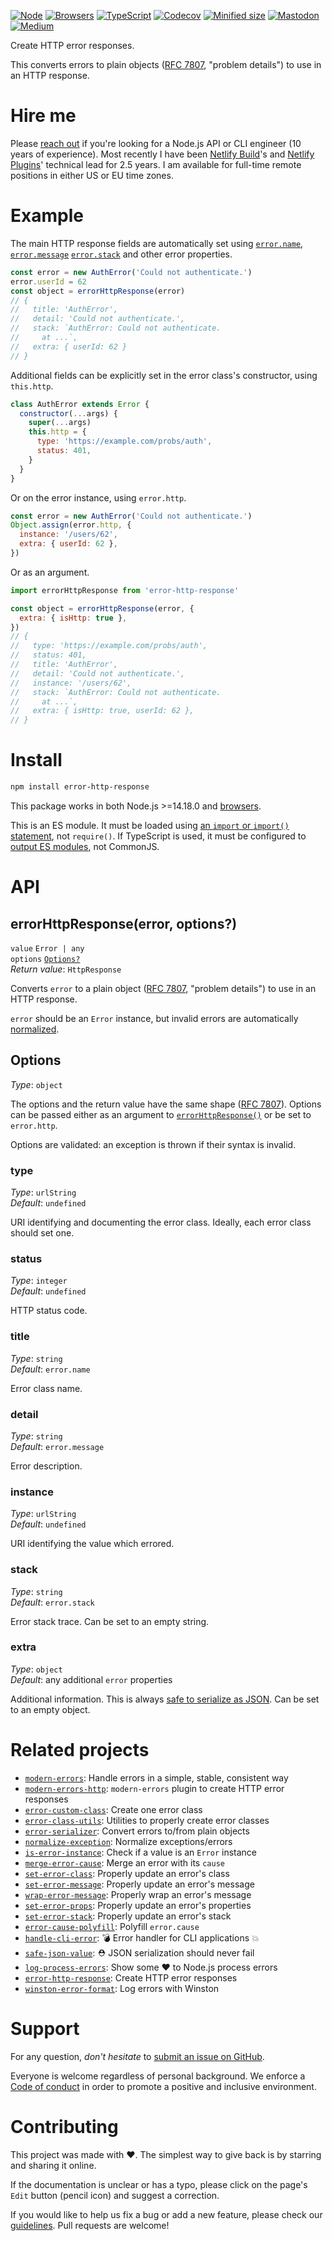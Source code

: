 [![Node](https://img.shields.io/badge/-Node.js-808080?logo=node.js&colorA=404040&logoColor=66cc33)](https://www.npmjs.com/package/error-http-response)
[![Browsers](https://img.shields.io/badge/-Browsers-808080?logo=firefox&colorA=404040)](https://unpkg.com/error-http-response?module)
[![TypeScript](https://img.shields.io/badge/-Typed-808080?logo=typescript&colorA=404040&logoColor=0096ff)](/src/main.d.ts)
[![Codecov](https://img.shields.io/badge/-Tested%20100%25-808080?logo=codecov&colorA=404040)](https://codecov.io/gh/ehmicky/error-http-response)
[![Minified size](https://img.shields.io/bundlephobia/minzip/error-http-response?label&colorA=404040&colorB=808080&logo=webpack)](https://bundlephobia.com/package/error-http-response)
[![Mastodon](https://img.shields.io/badge/-Mastodon-808080.svg?logo=mastodon&colorA=404040&logoColor=9590F9)](https://fosstodon.org/@ehmicky)
[![Medium](https://img.shields.io/badge/-Medium-808080.svg?logo=medium&colorA=404040)](https://medium.com/@ehmicky)

Create HTTP error responses.

This converts errors to plain objects
([RFC 7807](https://www.rfc-editor.org/rfc/rfc7807), "problem details") to use
in an HTTP response.

# Hire me

Please
[reach out](https://www.linkedin.com/feed/update/urn:li:activity:7018596298127781890/)
if you're looking for a Node.js API or CLI engineer (10 years of experience).
Most recently I have been [Netlify Build](https://github.com/netlify/build)'s
and [Netlify Plugins](https://www.netlify.com/products/build/plugins/)'
technical lead for 2.5 years. I am available for full-time remote positions in
either US or EU time zones.

# Example

The main HTTP response fields are automatically set using
[`error.name`](https://developer.mozilla.org/en-US/docs/Web/JavaScript/Reference/Global_Objects/Error/name),
[`error.message`](https://developer.mozilla.org/en-US/docs/Web/JavaScript/Reference/Global_Objects/Error/message)
[`error.stack`](https://developer.mozilla.org/en-US/docs/Web/JavaScript/Reference/Global_Objects/Error/stack)
and other error properties.

```js
const error = new AuthError('Could not authenticate.')
error.userId = 62
const object = errorHttpResponse(error)
// {
//   title: 'AuthError',
//   detail: 'Could not authenticate.',
//   stack: `AuthError: Could not authenticate.
//     at ...`,
//   extra: { userId: 62 }
// }
```

Additional fields can be explicitly set in the error class's constructor, using
`this.http`.

<!-- eslint-disable fp/no-class, fp/no-this, fp/no-mutation -->

```js
class AuthError extends Error {
  constructor(...args) {
    super(...args)
    this.http = {
      type: 'https://example.com/probs/auth',
      status: 401,
    }
  }
}
```

Or on the error instance, using `error.http`.

<!-- eslint-disable fp/no-mutating-assign -->

```js
const error = new AuthError('Could not authenticate.')
Object.assign(error.http, {
  instance: '/users/62',
  extra: { userId: 62 },
})
```

Or as an argument.

```js
import errorHttpResponse from 'error-http-response'

const object = errorHttpResponse(error, {
  extra: { isHttp: true },
})
// {
//   type: 'https://example.com/probs/auth',
//   status: 401,
//   title: 'AuthError',
//   detail: 'Could not authenticate.',
//   instance: '/users/62',
//   stack: `AuthError: Could not authenticate.
//     at ...`,
//   extra: { isHttp: true, userId: 62 },
// }
```

# Install

```bash
npm install error-http-response
```

This package works in both Node.js >=14.18.0 and
[browsers](https://raw.githubusercontent.com/ehmicky/dev-tasks/main/src/browserslist).

This is an ES module. It must be loaded using
[an `import` or `import()` statement](https://gist.github.com/sindresorhus/a39789f98801d908bbc7ff3ecc99d99c),
not `require()`. If TypeScript is used, it must be configured to
[output ES modules](https://www.typescriptlang.org/docs/handbook/esm-node.html),
not CommonJS.

# API

## errorHttpResponse(error, options?)

`value` `Error | any`\
`options` [`Options?`](#options)\
_Return value_: `HttpResponse`

Converts `error` to a plain object
([RFC 7807](https://www.rfc-editor.org/rfc/rfc7807), "problem details") to use
in an HTTP response.

`error` should be an `Error` instance, but invalid errors are automatically
[normalized](https://github.com/ehmicky/normalize-exception).

## Options

_Type_: `object`

The options and the return value have the same shape
([RFC 7807](https://www.rfc-editor.org/rfc/rfc7807)). Options can be passed
either as an argument to
[`errorHttpResponse()`](#errorhttpresponseerror-options) or be set to
`error.http`.

Options are validated: an exception is thrown if their syntax is invalid.

### type

_Type_: `urlString`\
_Default_: `undefined`

URI identifying and documenting the error class. Ideally, each error class
should set one.

### status

_Type_: `integer`\
_Default_: `undefined`

HTTP status code.

### title

_Type_: `string`\
_Default_: `error.name`

Error class name.

### detail

_Type_: `string`\
_Default_: `error.message`

Error description.

### instance

_Type_: `urlString`\
_Default_: `undefined`

URI identifying the value which errored.

### stack

_Type_: `string`\
_Default_: `error.stack`

Error stack trace. Can be set to an empty string.

### extra

_Type_: `object`\
_Default_: any additional `error` properties

Additional information. This is always
[safe to serialize as JSON](https://github.com/ehmicky/safe-json-value). Can be
set to an empty object.

# Related projects

- [`modern-errors`](https://github.com/ehmicky/modern-errors): Handle errors in
  a simple, stable, consistent way
- [`modern-errors-http`](https://github.com/ehmicky/modern-errors-http):
  `modern-errors` plugin to create HTTP error responses
- [`error-custom-class`](https://github.com/ehmicky/error-custom-class): Create
  one error class
- [`error-class-utils`](https://github.com/ehmicky/error-class-utils): Utilities
  to properly create error classes
- [`error-serializer`](https://github.com/ehmicky/error-serializer): Convert
  errors to/from plain objects
- [`normalize-exception`](https://github.com/ehmicky/normalize-exception):
  Normalize exceptions/errors
- [`is-error-instance`](https://github.com/ehmicky/is-error-instance): Check if
  a value is an `Error` instance
- [`merge-error-cause`](https://github.com/ehmicky/merge-error-cause): Merge an
  error with its `cause`
- [`set-error-class`](https://github.com/ehmicky/set-error-class): Properly
  update an error's class
- [`set-error-message`](https://github.com/ehmicky/set-error-message): Properly
  update an error's message
- [`wrap-error-message`](https://github.com/ehmicky/wrap-error-message):
  Properly wrap an error's message
- [`set-error-props`](https://github.com/ehmicky/set-error-props): Properly
  update an error's properties
- [`set-error-stack`](https://github.com/ehmicky/set-error-stack): Properly
  update an error's stack
- [`error-cause-polyfill`](https://github.com/ehmicky/error-cause-polyfill):
  Polyfill `error.cause`
- [`handle-cli-error`](https://github.com/ehmicky/handle-cli-error): 💣 Error
  handler for CLI applications 💥
- [`safe-json-value`](https://github.com/ehmicky/safe-json-value): ⛑️ JSON
  serialization should never fail
- [`log-process-errors`](https://github.com/ehmicky/log-process-errors): Show
  some ❤ to Node.js process errors
- [`error-http-response`](https://github.com/ehmicky/error-http-response):
  Create HTTP error responses
- [`winston-error-format`](https://github.com/ehmicky/winston-error-format): Log
  errors with Winston

# Support

For any question, _don't hesitate_ to [submit an issue on GitHub](../../issues).

Everyone is welcome regardless of personal background. We enforce a
[Code of conduct](CODE_OF_CONDUCT.md) in order to promote a positive and
inclusive environment.

# Contributing

This project was made with ❤️. The simplest way to give back is by starring and
sharing it online.

If the documentation is unclear or has a typo, please click on the page's `Edit`
button (pencil icon) and suggest a correction.

If you would like to help us fix a bug or add a new feature, please check our
[guidelines](CONTRIBUTING.md). Pull requests are welcome!

<!-- Thanks go to our wonderful contributors: -->

<!-- ALL-CONTRIBUTORS-LIST:START -->
<!-- prettier-ignore -->
<!--
<table><tr><td align="center"><a href="https://fosstodon.org/@ehmicky"><img src="https://avatars2.githubusercontent.com/u/8136211?v=4" width="100px;" alt="ehmicky"/><br /><sub><b>ehmicky</b></sub></a><br /><a href="https://github.com/ehmicky/error-http-response/commits?author=ehmicky" title="Code">💻</a> <a href="#design-ehmicky" title="Design">🎨</a> <a href="#ideas-ehmicky" title="Ideas, Planning, & Feedback">🤔</a> <a href="https://github.com/ehmicky/error-http-response/commits?author=ehmicky" title="Documentation">📖</a></td></tr></table>
 -->
<!-- ALL-CONTRIBUTORS-LIST:END -->
